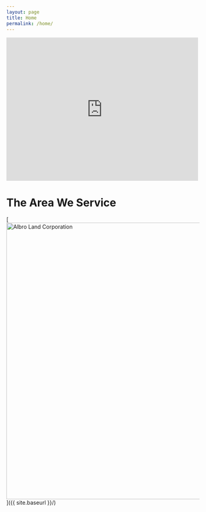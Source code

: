 ```yaml
---
layout: page
title: Home
permalink: /home/
---
```


<iframe src="https://www.facebook.com/plugins/post.php?href=https%3A%2F%2Fwww.facebook.com%2Fbill.albro.3%2Fposts%2F122829404775483%3A0&width=500" width="500" height="373" style="border:none;overflow:hidden" scrolling="no" frameborder="0" allowTransparency="true"></iframe>

# The Area We Service


[<img src="{{ site.baseurl }}/images/service-map.jpg" alt="Albro Land Corporation" style="width: 720px;"/>]({{ site.baseurl }}/)
